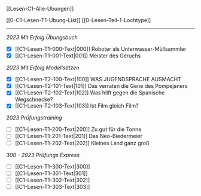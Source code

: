 [[Lesen-C1-Alle-Ubungen]]

[[0-C1-Lesen-T1-Ubung-List]]
[[0-Lesen-Teil-1-Lochtype]]

---

*2023 Mit Erfolg Übungsbuch*
- [x] [[C1-Lesen-T1-000-Text|000]] Roboter als Unterwasser-Müllsammler
- [x] [[C1-Lesen-T1-001-Text|001]] Meister des Geruchs  

*2023 Mit Erfolg Modellsätzen*
- [x] [[C1-Lesen-T2-100-Text|100]] WAS JUGENDSPRACHE AUSMACHT
- [x] [[C1-Lesen-T2-101-Text|101]] Das verraten die Gene des Pompejaners
- [x] [[C1-Lesen-T2-102-Text|102]] Was hilft gegen die Spanische Wegschnecke?
- [x] [[C1-Lesen-T2-103-Text|103]] Ist Film gleich Film?

*2023 Prüfungstraining*
- [ ] [[C1-Lesen-T1-200-Text|200]] Zu gut für die Tonne  
- [ ] [[C1-Lesen-T1-201-Text|201]] Das Neo-Biedermeier  
- [ ] [[C1-Lesen-T1-202-Text|202]] Kleines Land ganz groß  

*300 - 2023 Prüfungs Express*
- [ ] [[C1-Lesen-T1-300-Text|300]]
- [ ] [[C1-Lesen-T1-301-Text|301]]
- [ ] [[C1-Lesen-T1-302-Text|302]]
- [ ] [[C1-Lesen-T1-303-Text|303]]
